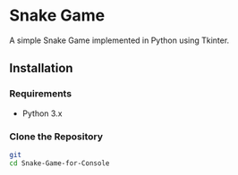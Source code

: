 # Snake Game

A simple Snake Game implemented in Python using Tkinter.

## Installation

### Requirements

- Python 3.x

### Clone the Repository

```bash
git 
cd Snake-Game-for-Console
